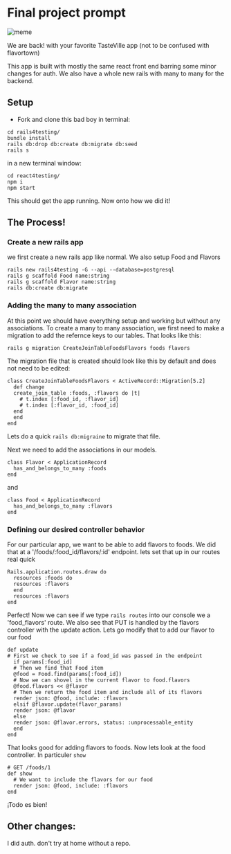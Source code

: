 # Final project prompt

![meme](https://media0.giphy.com/media/3o7TKJG8p39T1hJFLO/giphy.gif)

We are back! with your favorite TasteVille app (not to be confused with flavortown) 

This app is built with mostly the same react front end barring some minor changes for auth.
We also have a whole new rails with many to many for the backend.


## Setup 
  - Fork and clone this bad boy
  in terminal:
  ```shell
  cd rails4testing/
  bundle install
  rails db:drop db:create db:migrate db:seed
  rails s
  ```
  in a new terminal window:
  ```shell
  cd react4testing/
  npm i
  npm start
  ```

  This should get the app running. Now onto how we did it!
  
## The Process!

  ### Create a new rails app
  
  we first create a new rails app like normal. We also setup Food and Flavors
  ```shell
  rails new rails4testing -G --api --database=postgresql
  rails g scaffold Food name:string 
  rails g scaffold Flavor name:string
  rails db:create db:migrate
  ```

  ### Adding the many to many association
  At this point we should have everything setup and working but without any associations.
  To create a many to many association, we first need to make a migration to add the refernce keys to our tables. That looks like this:
  ```shell
  rails g migration CreateJoinTableFoodsFlavors foods flavors
  ```
  The migration file that is created should look like this by default and does not need to be edited:
  ```
  class CreateJoinTableFoodsFlavors < ActiveRecord::Migration[5.2]
    def change
    create_join_table :foods, :flavors do |t|
      # t.index [:food_id, :flavor_id]
      # t.index [:flavor_id, :food_id]
    end
    end
  end
  ```

  Lets do a quick `rails db:migraine` to migrate that file.

  Next we need to add the associations in our models.
  ```
  class Flavor < ApplicationRecord
    has_and_belongs_to_many :foods
  end
  ```
  and
  ```
  class Food < ApplicationRecord
    has_and_belongs_to_many :flavors
  end
  ```

  ### Defining our desired controller behavior
  For our particular app, we want to be able to add flavors to foods. We did that at a '/foods/:food_id/flavors/:id' endpoint. lets set that up in our routes real quick
  ```
  Rails.application.routes.draw do
    resources :foods do
    resources :flavors
    end
    resources :flavors
  end
  ```

  Perfect!
  Now we can see if we type `rails routes` into our console we a 'food_flavors' route. We also see that PUT is handled by the flavors controller with the update action. Lets go modify that to add our flavor to our food

  ```
  def update
  # First we check to see if a food_id was passed in the endpoint
    if params[:food_id]
    # Then we find that Food item
    @food = Food.find(params[:food_id])
    # Now we can shovel in the current flavor to food.flavors
    @food.flavors << @flavor
    # Then we return the food item and include all of its flavors
    render json: @food, include: :flavors
    elsif @flavor.update(flavor_params)
    render json: @flavor
    else
    render json: @flavor.errors, status: :unprocessable_entity
    end
  end
  ```

  That looks good for adding flavors to foods. Now lets look at the food controller. In particuler `show`

  ```
  # GET /foods/1
  def show
    # We want to include the flavors for our food
    render json: @food, include: :flavors
  end
  ```

  ¡Todo es bien!

  ## Other changes:
  I did auth. don't try at home without a repo.
